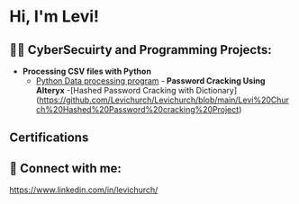 <h1>Hi, I'm Levi! <br/>

<h2>👨‍💻 CyberSecuirty and Programming Projects:</h2>

- <b>Processing CSV files with Python</b>
  - [Python Data processing program](https://github.com/Levichurch/Levichurch/blob/main/Teamproject.py)
-<b> Password Cracking Using Alteryx</b>
  -[Hashed Password Cracking with Dictionary]
(https://github.com/Levichurch/Levichurch/blob/main/Levi%20Church%20Hashed%20Password%20cracking%20Project)


<h2>Certifications</h2>



<h2> 🤳 Connect with me:</h2>



https://www.linkedin.com/in/levichurch/




<!--

